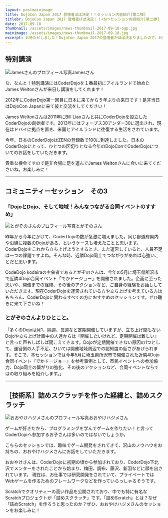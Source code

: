 ```yaml
---
layout: postmainimage
title: DojoCon Japan 2017 登壇者ほぼ決定！！セッション内容紹介[第二弾]
titlebr: DojoCon Japan 2017 登壇者ほぼ決定！！<br>セッション内容紹介[第二弾]
date: 2017-09-18
thumbnail: /assets/images/news-thumbnail-2017-09-18-ogp.jpg
mainimage: /assets/images/news-thumbnail-2017-09-18.jpg
excerpt: お待たせしました！DojoCon Japan 2017の登壇者がほぼ決まりましたので、お知らせします！今回は第一弾として、４つのセッションから６人の登壇者の方をご紹介します！
---
```


## 特別講演
<div class="post-session-photo">
  <div class="post-session-photo-column"><img src="{{ '/' | prepend: site.baseurl }}assets/images/news-session-james-2017-09-18.jpg" alt="Jamesさんのプロフィール写真" class="img-responsive">Jamesさん</div>
</div>


な、なんと！特別講演にはCoderDojoを１番最初にアイルランドで始めたJames Weltonさんが来日し講演をしてくれます！

2012年にCoderDojo第一回目に日本に来てから５年ぶりの来日です！是非当日はDojoCon Japanに来て彼と交流をしてください！

James Weltonさんは2011年にBill Liaoさんと共にCoderDojoを設立したCoderDojoの創始者です。2013年にはフォーブス30アンダー30に選出され、現在はドバイに拠点を置き、米国とアイルランドに往復する生活をされています。

今年、日本のCoderDojoはZENの登録数で100に到達しました。日本のCoderDojoにとって、ひとつの区切りとなる今年のDojoConでCoderDojoについてのお話をしていただきます。

貴重な機会ですので是非会場に足を運んでJames Weltonさんに会いに来てくださいね。お楽しみに！

<hr>
<h2>コミュニティーセッション　その3</h2>
<h3>「DojoとDojo、そして地域！みんなつながる合同イベントのすすめ」</h3>

<div class="post-session-photo">
  <div class="post-session-photo-column"><img src="{{ '/' | prepend: site.baseurl }}assets/images/news-session-togazono-2017-09-18.png" alt="とがぞのさんのプロフィール写真" class="img-responsive">とがぞのさん</div>
</div>

昨年から今年にかけて、CoderDojoの数が急激に増えました。同じ都道府県内や沿線に複数のDojoがある、というケースも増えたことと思います。CoderDojoをこれから立ち上げようとするとき、また運営していると、人員不足は一つの課題ですよね。そんな時、近隣Dojo同士でつながりがあれば心強いことだと思います。

CodeDojo kodairaの主催者であるとがぞのさんは、今年の5月に埼玉県所沢市で近隣4Dojo合同イベント「でかドージョー」を開催されました。企画に至った思いや、開催までの経緯、その後のアクションなど、ご自身の経験をお話ししていただきます。現在CoderDojoを運営されている方や立ち上げを考えている方はもちろん、CoderDojoに関わるすべての方におすすめのセッションです。ぜひ聴きに来て下さいね！


### とがぞのさんよりひとこと。
「多くのDojoは月1、隔週、毎週など定期開催していますが、立ち上げ間もないDojoや立ち上げ計画中の人達からは『開催したいけれど、定期開催は難しい』と言った声もしばしば聞こえてきます。Dojoが定期開催できない原因の1つとして、運営側の人手不足、ひいては開催地域周辺での認知度の低さがあげられます。そこで、本セッションでは今年5月に埼玉県所沢市で開催された近隣4Dojo合同イベント『でかドージョー』を参考事例として、市民イベントへの参加協力、Dojo同士の繋がりの強化、その後のアクションなど、合同イベントならではの取り組みを紹介します。」

<hr>
<h2>［技術系］詰めスクラッチを作った経緯と、詰めスクラッチ</h2>
<div class="post-session-photo">
  <div class="post-session-photo-column"><img src="{{ '/' | prepend: site.baseurl }}assets/images/news-session-oyake-2017-09-18.jpg" alt="おおやけハジメさんのプロフィール写真" class="img-responsive">おおやけハジメさん</div>
</div>

ゲームが好きだから、プログラミングを学んでゲームを作りたい！と言ってCoderDojoへ参加するお子さんは多いのではないでしょうか。

こちらのセッションでは、趣味でゲーム開発をされてきて、沢山のノウハウをお持ちの、おおやけハジメさんにお話をしていただきます。

おおやけさんは、CoderDojoに初期の頃から参加されており、CoderDojo下北沢でメンターをされたことから始まり、梅田、調布、藤沢、新羽などに顔を出されています。
現在は、お仕事では研究開発をされていて、プライベートではWebゲームを作るためのフレームワークなどを作っていらっしゃるそうです。

Scratchでクオリティーの高い作品を公開されており、中でも特に有名なScratchプロジェクトが「詰めスクラッチ」です。「詰めScratch」とは？なぜ「詰めScratch」を作ろうと思ったのか？ぜひ、おおやけハジメさんのセッションをお楽しみに！
